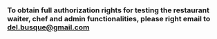 ### To obtain full authorization rights for testing the restaurant waiter, chef and admin functionalities, please right email to del.busque@gmail.com
